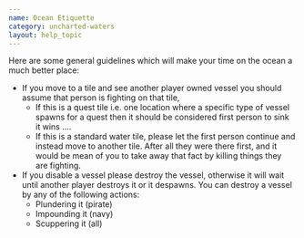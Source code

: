 ```yaml
---
name: Ocean Etiquette
category: uncharted-waters
layout: help_topic
---
```

Here are some general guidelines which will make your time on the ocean a much better place:

*   If you move to a tile and see another player owned vessel you should assume that person is fighting on that tile,
    *   If this is a quest tile i.e. one location where a specific type of vessel spawns for a quest then it should be considered first person to sink it wins ....
    *   If this is a standard water tile, please let the first person continue and instead move to another tile. After all they were there first, and it would be mean of you to take away that fact by killing things they are fighting.
*   If you disable a vessel please destroy the vessel, otherwise it will wait until another player destroys it or it despawns. You can destroy a vessel by any of the following actions:
    *   Plundering it (pirate)
    *   Impounding it (navy)
    *   Scuppering it (all)